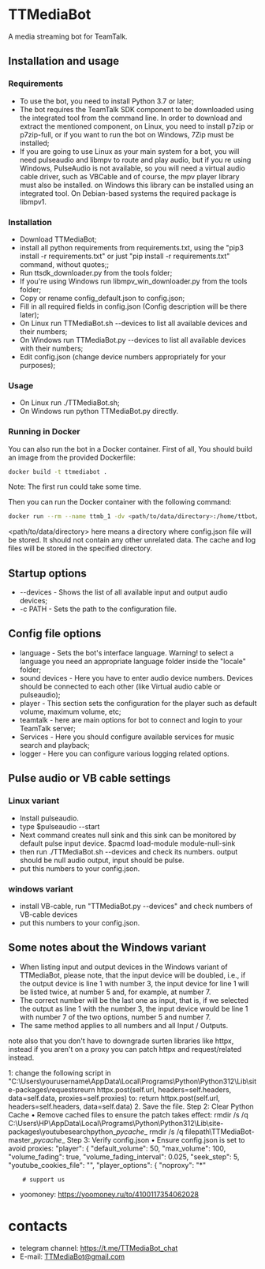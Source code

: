 # TTMediaBot
A media streaming bot for TeamTalk.

## Installation and usage
### Requirements
* To use the bot, you need to install Python 3.7 or later;
* The bot requires the TeamTalk SDK component to be downloaded using the integrated tool from the command line. In order to download and extract the mentioned component, on Linux, you need to install p7zip or p7zip-full, or if you want to run the bot on Windows, 7Zip must be installed;
* If you are going to use Linux as your main system for a bot, you will need pulseaudio and libmpv  to route and play audio, but if you re using Windows, PulseAudio is not available, so you will need a virtual audio cable driver, such as VBCable and of course, the mpv player library must also be installed. on Windows this library can be installed using an integrated tool. On Debian-based systems the required package is libmpv1.

### Installation
* Download TTMediaBot;
* install all python requirements from requirements.txt, using the "pip3 install -r requirements.txt" or just "pip install -r requirements.txt" command, without quotes;;
* Run ttsdk_downloader.py from the tools folder;
* If you're using Windows run libmpv_win_downloader.py from the tools folder;
* Copy or rename config_default.json to config.json;
* Fill in all required fields in config.json (Config description will be there later);
* On Linux run TTMediaBot.sh --devices to list all available devices and their numbers;
* On Windows run TTMediaBot.py --devices to list all available devices with their numbers;
* Edit config.json (change device numbers appropriately for your purposes);

### Usage
* On Linux run ./TTMediaBot.sh;
* On Windows run python TTMediaBot.py directly.

### Running in Docker
You can also run the bot in a Docker container.
First of all, You should build an image from the provided Dockerfile:
```sh
docker build -t ttmediabot .
```
Note: The first run could take some time.

Then you can run the Docker container with the following command:
```sh
docker run --rm --name ttmb_1 -dv <path/to/data/directory>:/home/ttbot/data ttmediabot
```
<path/to/data/directory> here means a directory where config.json file will be stored. It should not contain any other unrelated data.
The cache and  log files will be stored in the specified directory.

## Startup options
* --devices - Shows the list of all available input and output audio devices;
* -c PATH - Sets the path to the configuration file.

## Config file options
* language - Sets the bot's interface language. Warning! to select a language you need an appropriate language folder inside the "locale" folder;
* sound devices - Here you have to enter audio device numbers. Devices should be connected to each other (like Virtual audio cable or pulseaudio);
* player - This section sets the configuration for the player such as default volume, maximum volume, etc;
* teamtalk - here are main options for bot to connect and login to your TeamTalk server;
* Services - Here you should configure available services for music search and playback;
* logger - Here you can configure various logging related options.

## Pulse audio or VB cable settings
### Linux variant
* Install pulseaudio.
* type $pulseaudio --start
* Next command creates null sink and this sink can be monitored by default pulse input device.
$pacmd load-module module-null-sink
* then run ./TTMediaBot.sh --devices and check its numbers.
output should be null audio output, input should be pulse.
* put this numbers to your config.json.

### windows variant
* install VB-cable, run "TTMediaBot.py --devices" and check numbers of VB-cable devices
* put this numbers to your config.json.

## Some notes about the Windows variant
* When listing input and output devices in the Windows variant of TTMediaBot, please note, that the input device will be doubled, i.e., if the output device is line 1 with number 3, the input device for line 1 will be listed twice, at number 5 and, for example, at number 7.
* The correct number will be the last one as input, that is, if we selected the output as line 1 with the number 3, the input device would be line 1 with number 7 of the two options, number 5 and number 7.
* The same method applies to all numbers and all Input / Outputs.

note also that you don't have to downgrade surten libraries like httpx, instead if you aren't on a proxy you can patch httpx and request/related instead.

1: change the following script in "C:\Users\yourusername\AppData\Local\Programs\Python\Python312\Lib\site-packages\requestsreurn httpx.post(self.url, headers=self.headers, data=self.data, proxies=self.proxies)
to:
return httpx.post(self.url, headers=self.headers, data=self.data)
2. Save the file.
Step 2: Clear Python Cache
• Remove cached files to ensure the patch takes effect:
rmdir /s /q C:\Users\HP\AppData\Local\Programs\Python\Python312\Lib\site-packages\youtubesearchpython\__pycache__
rmdir /s /q filepath\TTMediaBot-master\__pycache__
Step 3: Verify config.json
• Ensure config.json is set to avoid proxies:
"player": {
    "default_volume": 50,
    "max_volume": 100,
    "volume_fading": true,
    "volume_fading_interval": 0.025,
    "seek_step": 5,
    "youtube_cookies_file": "",
    "player_options": {
        "noproxy": "*"
        
        # support us
* yoomoney: https://yoomoney.ru/to/4100117354062028

# contacts
* telegram channel: https://t.me/TTMediaBot_chat
* E-mail: TTMediaBot@gmail.com
